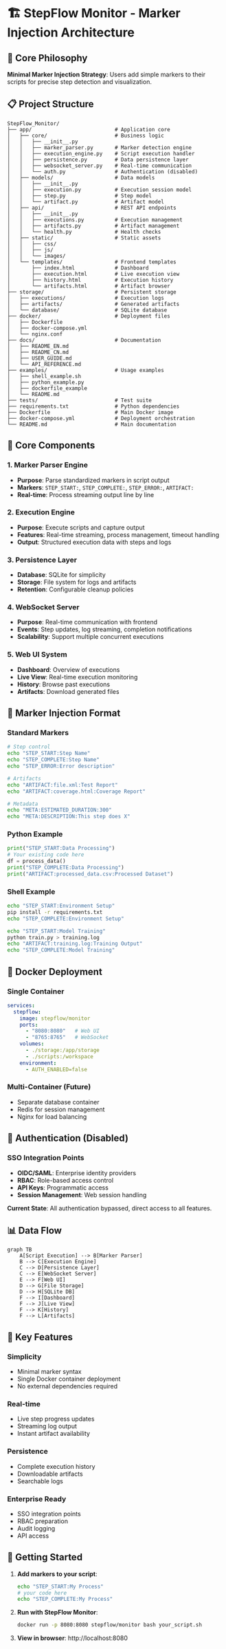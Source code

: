 # 🏗️ StepFlow Monitor - Marker Injection Architecture

## 🎯 Core Philosophy

**Minimal Marker Injection Strategy**: Users add simple markers to their scripts for precise step detection and visualization.

## 📋 Project Structure

```
StepFlow_Monitor/
├── app/                           # Application core
│   ├── core/                      # Business logic
│   │   ├── __init__.py
│   │   ├── marker_parser.py       # Marker detection engine
│   │   ├── execution_engine.py    # Script execution handler
│   │   ├── persistence.py         # Data persistence layer
│   │   ├── websocket_server.py    # Real-time communication
│   │   └── auth.py                # Authentication (disabled)
│   ├── models/                    # Data models
│   │   ├── __init__.py
│   │   ├── execution.py           # Execution session model
│   │   ├── step.py                # Step model
│   │   └── artifact.py            # Artifact model
│   ├── api/                       # REST API endpoints
│   │   ├── __init__.py
│   │   ├── executions.py          # Execution management
│   │   ├── artifacts.py           # Artifact management
│   │   └── health.py              # Health checks
│   ├── static/                    # Static assets
│   │   ├── css/
│   │   ├── js/
│   │   └── images/
│   └── templates/                 # Frontend templates
│       ├── index.html             # Dashboard
│       ├── execution.html         # Live execution view
│       ├── history.html           # Execution history
│       └── artifacts.html         # Artifact browser
├── storage/                       # Persistent storage
│   ├── executions/                # Execution logs
│   ├── artifacts/                 # Generated artifacts
│   └── database/                  # SQLite database
├── docker/                        # Deployment files
│   ├── Dockerfile
│   ├── docker-compose.yml
│   └── nginx.conf
├── docs/                          # Documentation
│   ├── README_EN.md
│   ├── README_CN.md
│   ├── USER_GUIDE.md
│   └── API_REFERENCE.md
├── examples/                      # Usage examples
│   ├── shell_example.sh
│   ├── python_example.py
│   ├── dockerfile_example
│   └── README.md
├── tests/                         # Test suite
├── requirements.txt               # Python dependencies
├── Dockerfile                     # Main Docker image
├── docker-compose.yml             # Deployment orchestration
└── README.md                      # Main documentation
```

## 🚀 Core Components

### 1. Marker Parser Engine
- **Purpose**: Parse standardized markers in script output
- **Markers**: `STEP_START:`, `STEP_COMPLETE:`, `STEP_ERROR:`, `ARTIFACT:`
- **Real-time**: Process streaming output line by line

### 2. Execution Engine
- **Purpose**: Execute scripts and capture output
- **Features**: Real-time streaming, process management, timeout handling
- **Output**: Structured execution data with steps and logs

### 3. Persistence Layer
- **Database**: SQLite for simplicity
- **Storage**: File system for logs and artifacts
- **Retention**: Configurable cleanup policies

### 4. WebSocket Server
- **Purpose**: Real-time communication with frontend
- **Events**: Step updates, log streaming, completion notifications
- **Scalability**: Support multiple concurrent executions

### 5. Web UI System
- **Dashboard**: Overview of executions
- **Live View**: Real-time execution monitoring
- **History**: Browse past executions
- **Artifacts**: Download generated files

## 🔧 Marker Injection Format

### Standard Markers
```bash
# Step control
echo "STEP_START:Step Name"
echo "STEP_COMPLETE:Step Name"
echo "STEP_ERROR:Error description"

# Artifacts
echo "ARTIFACT:file.xml:Test Report"
echo "ARTIFACT:coverage.html:Coverage Report"

# Metadata
echo "META:ESTIMATED_DURATION:300"
echo "META:DESCRIPTION:This step does X"
```

### Python Example
```python
print("STEP_START:Data Processing")
# Your existing code here
df = process_data()
print("STEP_COMPLETE:Data Processing")
print("ARTIFACT:processed_data.csv:Processed Dataset")
```

### Shell Example
```bash
echo "STEP_START:Environment Setup"
pip install -r requirements.txt
echo "STEP_COMPLETE:Environment Setup"

echo "STEP_START:Model Training"
python train.py > training.log
echo "ARTIFACT:training.log:Training Output"
echo "STEP_COMPLETE:Model Training"
```

## 🐳 Docker Deployment

### Single Container
```yaml
services:
  stepflow:
    image: stepflow/monitor
    ports:
      - "8080:8080"   # Web UI
      - "8765:8765"   # WebSocket
    volumes:
      - ./storage:/app/storage
      - ./scripts:/workspace
    environment:
      - AUTH_ENABLED=false
```

### Multi-Container (Future)
- Separate database container
- Redis for session management
- Nginx for load balancing

## 🔐 Authentication (Disabled)

### SSO Integration Points
- **OIDC/SAML**: Enterprise identity providers
- **RBAC**: Role-based access control
- **API Keys**: Programmatic access
- **Session Management**: Web session handling

**Current State**: All authentication bypassed, direct access to all features.

## 📊 Data Flow

```mermaid
graph TB
    A[Script Execution] --> B[Marker Parser]
    B --> C[Execution Engine]
    C --> D[Persistence Layer]
    C --> E[WebSocket Server]
    E --> F[Web UI]
    D --> G[File Storage]
    D --> H[SQLite DB]
    F --> I[Dashboard]
    F --> J[Live View]
    F --> K[History]
    F --> L[Artifacts]
```

## 🎯 Key Features

### Simplicity
- Minimal marker syntax
- Single Docker container deployment
- No external dependencies required

### Real-time
- Live step progress updates
- Streaming log output
- Instant artifact availability

### Persistence
- Complete execution history
- Downloadable artifacts
- Searchable logs

### Enterprise Ready
- SSO integration points
- RBAC preparation
- Audit logging
- API access

## 🚀 Getting Started

1. **Add markers to your script**:
   ```bash
   echo "STEP_START:My Process"
   # your code here
   echo "STEP_COMPLETE:My Process"
   ```

2. **Run with StepFlow Monitor**:
   ```bash
   docker run -p 8080:8080 stepflow/monitor bash your_script.sh
   ```

3. **View in browser**: http://localhost:8080